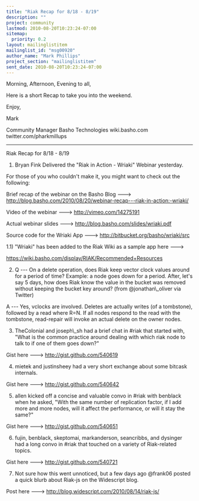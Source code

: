 ```yaml
---
title: "Riak Recap for 8/18 - 8/19"
description: ""
project: community
lastmod: 2010-08-20T10:23:24-07:00
sitemap:
  priority: 0.2
layout: mailinglistitem
mailinglist_id: "msg00920"
author_name: "Mark Phillips"
project_section: "mailinglistitem"
sent_date: 2010-08-20T10:23:24-07:00
---
```



Morning, Afternoon, Evening to all,

Here is a short Recap to take you into the weekend.

Enjoy,

Mark

Community Manager
Basho Technologies
wiki.basho.com
twitter.com/pharkmillups

----

Riak Recap for 8/18 - 8/19

1) Bryan Fink Delivered the "Riak in Action - Wriaki" Webinar yesterday.

For those of you who couldn't make it, you might want to check out the
following:

Brief recap of the webinar on the Basho Blog ---&gt;
http://blog.basho.com/2010/08/20/webinar-recap---riak-in-action:-wriaki/

Video of the webinar ---&gt; http://vimeo.com/14275191

Actual webinar slides ---&gt; http://blog.basho.com/slides/wriaki.pdf

Source code for the Wriaki App ---&gt; http://bitbucket.org/basho/wriaki/src

1.1) "Wriaki" has been added to the Riak Wiki as a sample app here ---&gt;

https://wiki.basho.com/display/RIAK/Recommended+Resources

2) Q --- On a delete operation, does Riak keep vector clock values
around for a period of time? Example: a node goes down for a period.
After, let's say 5 days, how does Riak know the value in the bucket
was removed without keeping the bucket key around? (from
@jonathan\\_oliver via Twitter)


 A --- Yes, vclocks are involved. Deletes are actually writes (of
a tombstone), followed by a read where R=N. If all nodes respond to
the read with the tombstone, read-repair will invoke an actual delete
on the owner nodes.

3) TheColonial and joseph\\_sh had a brief chat in #riak that started
with, "What is the common practice around dealing with which riak node
to talk to if one of them goes down?"

Gist here ---&gt; http://gist.github.com/540619

4) mietek and justinsheey had a very short exchange about some bitcask
internals.

Gist here ---&gt; http://gist.github.com/540642

5) allen kicked off a concise and valuable convo in #riak with
benblack when he asked, "With the same number of replication factor,
if I add more and more nodes, will it affect the performance, or will
it stay the same?"

Gist here ---&gt; http://gist.github.com/540651

6) fujin, benblack, skeptomai, markanderson, seancribbs, and dysinger
had a long convo in #riak that touched on a variety of Riak-related
topics.

Gist here ---&gt; http://gist.github.com/540721

7) Not sure how this went unnoticed, but a few days ago @frank06
posted a quick blurb about Riak-js on the Widescript blog.

Post here ---&gt; http://blog.widescript.com/2010/08/14/riak-js/

